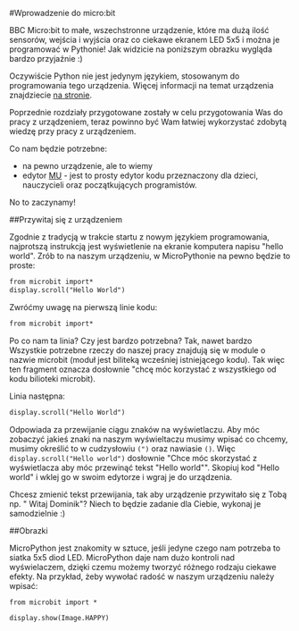 #Wprowadzenie do micro:bit

BBC Micro:bit to małe, wszechstronne urządzenie, które ma dużą ilość sensorów, wejścia i wyjścia oraz co ciekawe ekranem LED 5x5 i można je programować w Pythonie! 
Jak widzicie na poniższym obrazku wygląda bardzo przyjaźnie :) 


Oczywiście Python nie jest jedynym językiem, stosowanym do programowania tego urządzenia.
Więcej informacji na temat urządzenia znajdziecie [na stronie](http://www.microbit.org/hardware/).

Poprzednie rozdziały przygotowane zostały w celu przygotowania Was do pracy z urządzeniem, teraz powinno być Wam łatwiej wykorzystać zdobytą wiedzę przy pracy z urządzeniem. 

Co nam będzie potrzebne:

* na pewno urządzenie, ale to wiemy
* edytor [MU](https://codewith.mu/) - jest to prosty edytor kodu przeznaczony dla dzieci, nauczycieli oraz początkujących programistów.

No to zaczynamy!

##Przywitaj się z urządzeniem

Zgodnie z tradycją w trakcie startu z nowym językiem programowania, najprotszą instrukcją jest wyświetlenie na ekranie komputera napisu "hello world". Zrób to na naszym urządzeniu, w MicroPythonie na pewno będzie to proste:

```markdown
from microbit import*
display.scroll("Hello World")
```

Zwróćmy uwagę na pierwszą linie kodu:

```markdown
from microbit import*
```

Po co nam ta linia? Czy jest bardzo potrzebna? Tak, nawet bardzo Wszystkie potrzebne rzeczy do naszej pracy znajdują się w module o nazwie microbit (moduł jest biliteką wcześniej istniejącego kodu). Tak więc ten fragment oznacza dosłownie "chcę móc korzystać z wszystkiego od kodu bilioteki microbit).

Linia następna:

```markdown
display.scroll("Hello World")

```

Odpowiada za przewijanie ciągu znaków na wyświetlaczu. Aby móc zobaczyć jakieś znaki na naszym wyświeltaczu musimy wpisać co chcemy, musimy określić to w cudzysłowiu `(")` oraz nawiasie `()`. 
Więc `display.scroll("Hello world")` dosłownie "Chce móc skorzystać z wyświetlacza aby móc przewinąć tekst "Hello world"". Skopiuj kod "Hello world" i wklej go w swoim edytorze i wgraj je do urządzenia.

Chcesz zmienić tekst przewijania, tak aby urządzenie przywitało się z Tobą np. " Witaj Dominik"? Niech to będzie zadanie dla Ciebie, wykonaj je samodzielnie :) 


##Obrazki

MicroPython jest znakomity w sztuce, jeśli jedyne czego nam potrzeba to siatka 5x5 diod LED. MicroPython daje nam dużo kontroli nad wyświelaczem, dzięki czemu możemy tworzyć różnego rodzaju ciekawe efekty.  Na przykład, żeby wywołać radość w naszym urządzeniu należy wpisać:

```markdown
from microbit import *

display.show(Image.HAPPY)
```





